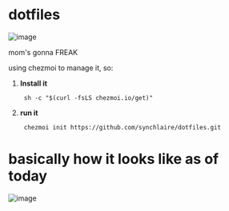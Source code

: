 # dotfiles

![image](https://user-images.githubusercontent.com/66689988/193984952-12386054-6e77-4279-beab-6fdc08fb6b9f.png)


mom's gonna FREAK


using chezmoi to manage it, so:

1. **Install it**

        sh -c "$(curl -fsLS chezmoi.io/get)"

2. **run it**

        chezmoi init https://github.com/synchlaire/dotfiles.git











# basically how it looks like as of today


![image](https://user-images.githubusercontent.com/66689988/193992461-b5e59b96-5087-4a45-93ee-14bbc937bc3c.png)
